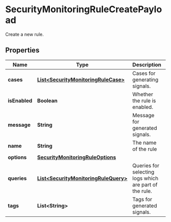 

# SecurityMonitoringRuleCreatePayload

Create a new rule.
## Properties

Name | Type | Description | Notes
------------ | ------------- | ------------- | -------------
**cases** | [**List&lt;SecurityMonitoringRuleCase&gt;**](SecurityMonitoringRuleCase.md) | Cases for generating signals. | 
**isEnabled** | **Boolean** | Whether the rule is enabled. | 
**message** | **String** | Message for generated signals. | 
**name** | **String** | The name of the rule | 
**options** | [**SecurityMonitoringRuleOptions**](SecurityMonitoringRuleOptions.md) |  | 
**queries** | [**List&lt;SecurityMonitoringRuleQuery&gt;**](SecurityMonitoringRuleQuery.md) | Queries for selecting logs which are part of the rule. | 
**tags** | **List&lt;String&gt;** | Tags for generated signals. | 



